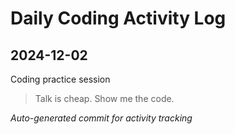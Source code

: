 # Daily Coding Activity Log

## 2024-12-02

Coding practice session

> Talk is cheap. Show me the code.

*Auto-generated commit for activity tracking*
